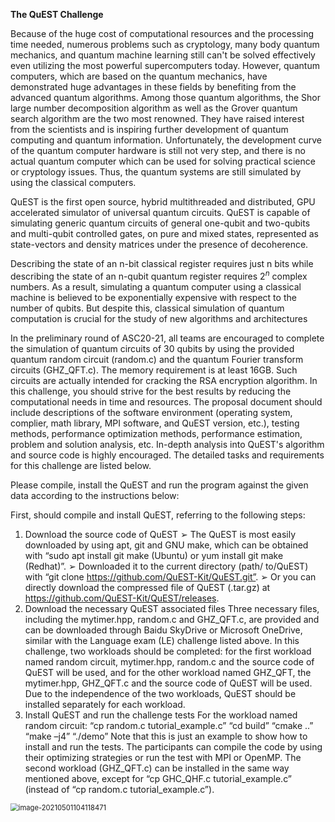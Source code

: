 **The QuEST Challenge**   

Because of the huge cost of computational resources and the processing time needed, numerous
problems such as cryptology, many body quantum mechanics, and quantum machine learning still
can't be solved effectively even utilizing the most powerful supercomputers today. However,
quantum computers, which are based on the quantum mechanics, have demonstrated huge
advantages in these fields by benefiting from the advanced quantum algorithms. Among those
quantum algorithms, the Shor large number decomposition algorithm as well as the Grover quantum
search algorithm are the two most renowned. They have raised interest from the scientists and is
inspiring further development of quantum computing and quantum information. Unfortunately, the
development curve of the quantum computer hardware is still not very step, and there is no actual
quantum computer which can be used for solving practical science or cryptology issues. Thus, the
quantum systems are still simulated by using the classical computers.  

QuEST is the first open source, hybrid multithreaded and distributed, GPU accelerated simulator of
universal quantum circuits. QuEST is capable of simulating generic quantum circuits of general
one-qubit and two-qubits and multi-qubit controlled gates, on pure and mixed states, represented as
state-vectors and density matrices under the presence of decoherence.  

Describing the state of an n-bit classical register requires just n bits while describing the state of an
n-qubit quantum register requires $2^n$ complex numbers. As a result, simulating a quantum computer
using a classical machine is believed to be exponentially expensive with respect to the number of
qubits. But despite this, classical simulation of quantum computation is crucial for the study of new
algorithms and architectures  

In the preliminary round of ASC20-21, all teams are encouraged to complete the simulation of
quantum circuits of 30 qubits by using the provided quantum random circuit (random.c) and the
quantum Fourier transform circuits (GHZ_QFT.c). The memory requirement is at least 16GB. Such
circuits are actually intended for cracking the RSA encryption algorithm. In this challenge, you
should strive for the best results by reducing the computational needs in time and resources. The
proposal document should include descriptions of the software environment (operating system,
complier, math library, MPI software, and QuEST version, etc.), testing methods, performance
optimization methods, performance estimation, problem and solution analysis, etc. In-depth analysis
into QuEST's algorithm and source code is highly encouraged. The detailed tasks and requirements
for this challenge are listed below.  

Please compile, install the QuEST and run the program against the given data according to the
instructions below:

First, should compile and install QuEST, referring to the following steps:

1. Download the source code of QuEST
   ➢ The QuEST is most easily downloaded by using apt, git and GNU make, which can be
   obtained with “sudo apt install git make (Ubuntu) or yum install git make (Redhat)”.
   ➢ Downloaded it to the current directory (path/ to/QuEST) with “git clone
   https://github.com/QuEST-Kit/QuEST.git”.
   ➢ Or you can directly download the compressed file of QuEST (.tar.gz) at
   https://github.com/QuEST-Kit/QuEST/releases.  
2. Download the necessary QuEST associated files
   Three necessary files, including the mytimer.hpp, random.c and GHZ_QFT.c, are provided
   and can be downloaded through Baidu SkyDrive or Microsoft OneDrive, similar with the
   Language exam (LE) challenge listed above. In this challenge, two workloads should be
   completed: for the first workload named random circuit, mytimer.hpp, random.c and the
   source code of QuEST will be used, and for the other workload named GHZ_QFT, the
   mytimer.hpp, GHZ_QFT.c and the source code of QuEST will be used. Due to the independence of the two workloads, QuEST should be installed separately for each workload.  
3. Install QuEST and run the challenge tests
   For the workload named random circuit:
   “cp random.c tutorial_example.c”
   “cd build”
   “cmake ..”
   “make –j4”
   “./demo”
   Note that this is just an example to show how to install and run the tests. The participants
   can compile the code by using their optimizing strategies or run the test with MPI or
   OpenMP.
   The second workload (GHZ_QFT.c) can be installed in the same way mentioned above,
   except for “cp GHC_QHF.c tutorial_example.c” (instead of “cp random.c
   tutorial_example.c”).  

<img src="C:\Users\pjq\AppData\Roaming\Typora\typora-user-images\image-20210501104118471.png" alt="image-20210501104118471" style="zoom:80%;" />